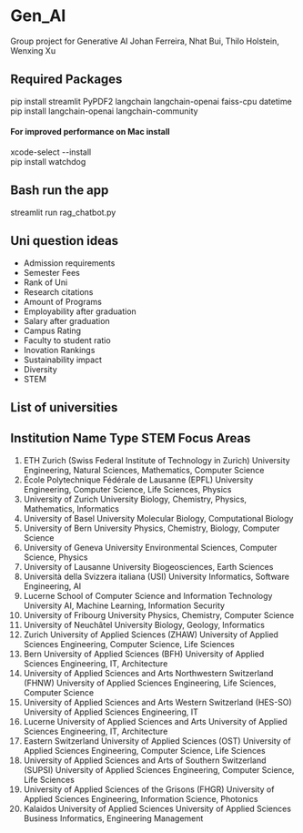 # Gen_AI
Group project for Generative AI
Johan Ferreira, Nhat Bui, Thilo Holstein, Wenxing Xu 

## Required Packages
pip install streamlit PyPDF2 langchain langchain-openai faiss-cpu datetime  
pip install langchain-openai langchain-community  
#### For improved performance on Mac install
xcode-select --install  
pip install watchdog

## Bash run the app
streamlit run rag_chatbot.py

## Uni question ideas

- Admission requirements
- Semester Fees
- Rank of Uni
- Research citations
- Amount of Programs
- Employability after graduation
- Salary after graduation
- Campus Rating
- Faculty to student ratio
- Inovation Rankings
- Sustainability impact
- Diversity
- STEM

## List of universities
Institution Name	Type	STEM Focus Areas
---------------------------------------------
1. ETH Zurich (Swiss Federal Institute of Technology in Zurich)	University	Engineering, Natural Sciences, Mathematics, Computer Science
2. École Polytechnique Fédérale de Lausanne (EPFL)	University	Engineering, Computer Science, Life Sciences, Physics
3. University of Zurich	University	Biology, Chemistry, Physics, Mathematics, Informatics
4. University of Basel	University	Molecular Biology, Computational Biology
5. University of Bern	University	Physics, Chemistry, Biology, Computer Science
6. University of Geneva	University	Environmental Sciences, Computer Science, Physics
7. University of Lausanne	University	Biogeosciences, Earth Sciences
8. Università della Svizzera italiana (USI)	University	Informatics, Software Engineering, AI
9. Lucerne School of Computer Science and Information Technology	University	AI, Machine Learning, Information Security
10. University of Fribourg	University	Physics, Chemistry, Computer Science
11. University of Neuchâtel	University	Biology, Geology, Informatics
12. Zurich University of Applied Sciences (ZHAW)	University of Applied Sciences	Engineering, Computer Science, Life Sciences
13. Bern University of Applied Sciences (BFH)	University of Applied Sciences	Engineering, IT, Architecture
14. University of Applied Sciences and Arts Northwestern Switzerland (FHNW)	University of Applied Sciences	Engineering, Life Sciences, Computer Science
15. University of Applied Sciences and Arts Western Switzerland (HES-SO)	University of Applied Sciences	Engineering, IT
16. Lucerne University of Applied Sciences and Arts	University of Applied Sciences	Engineering, IT, Architecture
17. Eastern Switzerland University of Applied Sciences (OST)	University of Applied Sciences	Engineering, Computer Science, Life Sciences
18. University of Applied Sciences and Arts of Southern Switzerland (SUPSI)	University of Applied Sciences	Engineering, Computer Science, Life Sciences
19. University of Applied Sciences of the Grisons (FHGR)	University of Applied Sciences	Engineering, Information Science, Photonics
20. Kalaidos University of Applied Sciences	University of Applied Sciences	Business Informatics, Engineering Management
 
